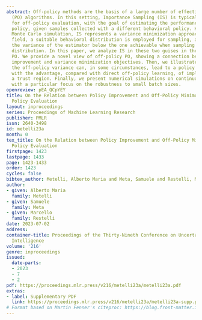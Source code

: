 ```yaml
---
abstract: Off-policy methods are the basis of a large number of effective Policy Optimization
  (PO) algorithms. In this setting, Importance Sampling (IS) is typically employed
  for off-policy evaluation, with the goal of estimating the performance of a target
  policy, given samples collected with a different behavioral policy. However, in
  Monte Carlo simulation, IS represents a variance minimization approach. In this
  field, a suitable behavioral distribution is employed for sampling, allowing diminishing
  the variance of the estimator below the one achievable when sampling from the target
  distribution. In this paper, we analyze IS in these two guises in the context of
  PO. We provide a novel view of off-policy PO, showing a connection between the policy
  improvement and variance minimization objectives. Then, we illustrate how minimizing
  the off-policy variance can, in some circumstances, lead to a policy improvement,
  with the advantage, compared with direct off-policy learning, of implicitly enforcing
  a trust region. Finally, we present numerical simulations on continuous RL benchmarks,
  with a particular focus on the robustness to small batch sizes.
openreview: pEA_QCpYEY
title: On the Relation between Policy Improvement and Off-Policy Minimum-Variance
  Policy Evaluation
layout: inproceedings
series: Proceedings of Machine Learning Research
publisher: PMLR
issn: 2640-3498
id: metelli23a
month: 0
tex_title: On the Relation between Policy Improvement and Off-Policy Minimum-Variance
  Policy Evaluation
firstpage: 1423
lastpage: 1433
page: 1423-1433
order: 1423
cycles: false
bibtex_author: Metelli, Alberto Maria and Meta, Samuele and Restelli, Marcello
author:
- given: Alberto Maria
  family: Metelli
- given: Samuele
  family: Meta
- given: Marcello
  family: Restelli
date: 2023-07-02
address:
container-title: Proceedings of the Thirty-Nineth Conference on Uncertainty in Artificial
  Intelligence
volume: '216'
genre: inproceedings
issued:
  date-parts:
  - 2023
  - 7
  - 2
pdf: https://proceedings.mlr.press/v216/metelli23a/metelli23a.pdf
extras:
- label: Supplementary PDF
  link: https://proceedings.mlr.press/v216/metelli23a/metelli23a-supp.pdf
# Format based on Martin Fenner's citeproc: https://blog.front-matter.io/posts/citeproc-yaml-for-bibliographies/
---
```

